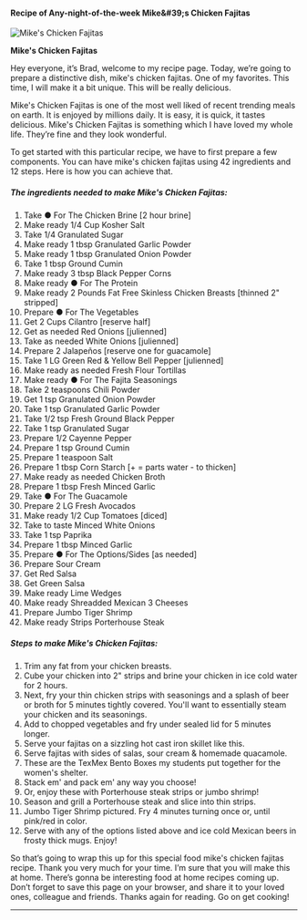             

#### Recipe of Any-night-of-the-week Mike&amp;#39;s Chicken Fajitas

![Mike's Chicken Fajitas](https://img-global.cpcdn.com/recipes/0985f31667eb0e55/751x532cq70/mikes-chicken-fajitas-recipe-main-photo.jpg)

**Mike's Chicken Fajitas**

Hey everyone, it’s Brad, welcome to my recipe page. Today, we’re going to prepare a distinctive dish, mike's chicken fajitas. One of my favorites. This time, I will make it a bit unique. This will be really delicious.

Mike's Chicken Fajitas is one of the most well liked of recent trending meals on earth. It is enjoyed by millions daily. It is easy, it is quick, it tastes delicious. Mike's Chicken Fajitas is something which I have loved my whole life. They’re fine and they look wonderful.

To get started with this particular recipe, we have to first prepare a few components. You can have mike's chicken fajitas using 42 ingredients and 12 steps. Here is how you can achieve that.

##### The ingredients needed to make Mike's Chicken Fajitas:

1.  Take ● For The Chicken Brine \[2 hour brine\]
2.  Make ready 1/4 Cup Kosher Salt
3.  Take 1/4 Granulated Sugar
4.  Make ready 1 tbsp Granulated Garlic Powder
5.  Make ready 1 tbsp Granulated Onion Powder
6.  Take 1 tbsp Ground Cumin
7.  Make ready 3 tbsp Black Pepper Corns
8.  Make ready ● For The Protein
9.  Make ready 2 Pounds Fat Free Skinless Chicken Breasts \[thinned 2" stripped\]
10.  Prepare ● For The Vegetables
11.  Get 2 Cups Cilantro \[reserve half\]
12.  Get as needed Red Onions \[julienned\]
13.  Take as needed White Onions \[julienned\]
14.  Prepare 2 Jalapeños \[reserve one for guacamole\]
15.  Take 1 LG Green Red & Yellow Bell Pepper \[julienned\]
16.  Make ready as needed Fresh Flour Tortillas
17.  Make ready ● For The Fajita Seasonings
18.  Take 2 teaspoons Chili Powder
19.  Get 1 tsp Granulated Onion Powder
20.  Take 1 tsp Granulated Garlic Powder
21.  Take 1/2 tsp Fresh Ground Black Pepper
22.  Take 1 tsp Granulated Sugar
23.  Prepare 1/2 Cayenne Pepper
24.  Prepare 1 tsp Ground Cumin
25.  Prepare 1 teaspoon Salt
26.  Prepare 1 tbsp Corn Starch \[+ = parts water - to thicken\]
27.  Make ready as needed Chicken Broth
28.  Prepare 1 tbsp Fresh Minced Garlic
29.  Take ● For The Guacamole
30.  Prepare 2 LG Fresh Avocados
31.  Make ready 1/2 Cup Tomatoes \[diced\]
32.  Take to taste Minced White Onions
33.  Take 1 tsp Paprika
34.  Prepare 1 tbsp Minced Garlic
35.  Prepare ● For The Options/Sides \[as needed\]
36.  Prepare Sour Cream
37.  Get Red Salsa
38.  Get Green Salsa
39.  Make ready Lime Wedges
40.  Make ready Shreadded Mexican 3 Cheeses
41.  Prepare Jumbo Tiger Shrimp
42.  Make ready Strips Porterhouse Steak

##### Steps to make Mike's Chicken Fajitas:

1.  Trim any fat from your chicken breasts.
2.  Cube your chicken into 2" strips and brine your chicken in ice cold water for 2 hours.
3.  Next, fry your thin chicken strips with seasonings and a splash of beer or broth for 5 minutes tightly covered. You'll want to essentially steam your chicken and its seasonings.
4.  Add to chopped vegetables and fry under sealed lid for 5 minutes longer.
5.  Serve your fajitas on a sizzling hot cast iron skillet like this.
6.  Serve fajitas with sides of salas, sour cream & homemade quacamole.
7.  These are the TexMex Bento Boxes my students put together for the women's shelter.
8.  Stack em' and pack em' any way you choose!
9.  Or, enjoy these with Porterhouse steak strips or jumbo shrimp!
10.  Season and grill a Porterhouse steak and slice into thin strips.
11.  Jumbo Tiger Shrimp pictured. Fry 4 minutes turning once or, until pink/red in color.
12.  Serve with any of the options listed above and ice cold Mexican beers in frosty thick mugs. Enjoy!

So that’s going to wrap this up for this special food mike's chicken fajitas recipe. Thank you very much for your time. I’m sure that you will make this at home. There’s gonna be interesting food at home recipes coming up. Don’t forget to save this page on your browser, and share it to your loved ones, colleague and friends. Thanks again for reading. Go on get cooking!

* * *